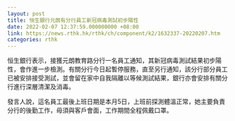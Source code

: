 ```yaml
---
layout: post
title: 恒生銀行元朗有分行員工新冠病毒測試初步陽性
date: 2022-02-07 12:37:59.000000000 +08:00
link: https://news.rthk.hk/rthk/ch/component/k2/1632337-20220207.htm
categories: rthk
---
```


恒生銀行表示，接獲元朗教育路分行一名員工通知，其新冠病毒測試結果初步陽性，會作進一步檢測。有關分行今日起暫停服務，直至另行通知，該分行部分員工已被安排接受測試，並會留在家中自我隔離以等候測試結果，銀行亦會安排有關分行進行深層清潔及消毒。

發言人說，這名員工最後上班日期是本月5日，上班前探測體溫正常，她主要負責分行的後勤工作，毋須與客戶會面，工作期間全程佩戴口罩。
